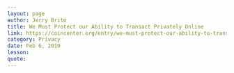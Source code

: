```yaml
---
layout: page
author: Jerry Brito
title: We Must Protect our Ability to Transact Privately Online
link: https://coincenter.org/entry/we-must-protect-our-ability-to-transact-privately-online
category: Privacy
date: Feb 6, 2019
lesson: 
quote: 
---
```

